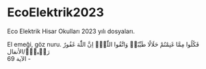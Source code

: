 # EcoElektrik2023
Eco Elektrik Hisar Okulları 2023 yılı dosyaları.

El emeği, göz nuru.
فَكُلُوا مِمَّا غَنِمْتُمْ حَلَالًا طَيِّبًاۘ وَاتَّقُوا اللّٰهَۜ اِنَّ اللّٰهَ غَفُورٌ رَح۪يمٌ۟/الأنفال  
 الآية 69 -
